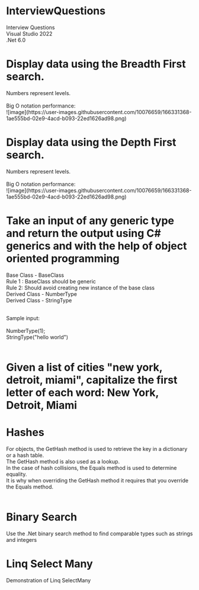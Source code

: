 # InterviewQuestions<br/>
Interview Questions<br/>
Visual Studio 2022<br/>
.Net 6.0<br/>

<h1>Display data using the Breadth First search.</h1>
Numbers represent levels.<br/>
<br/>
Big O notation performance:<br/>
![image](https://user-images.githubusercontent.com/10076659/166331368-1ae555bd-02e9-4acd-b093-22ed1626ad98.png)

<h1>Display data using the Depth First search.</h1>
Numbers represent levels.<br/>
<br/>
Big O notation performance:<br/>
![image](https://user-images.githubusercontent.com/10076659/166331368-1ae555bd-02e9-4acd-b093-22ed1626ad98.png)

<h1>Take an input of any generic type and return the output using C# generics and with the help of object oriented programming</h1>

Base Class - BaseClass<br/>
Rule 1 : BaseClass should be generic<br/>
Rule 2: Should avoid creating new instance of the base class<br/>
Derived Class - NumberType<br/>
Derived Class - StringType<br/>
<br/>

Sample input:<br/>
<br/>
NumberType(1);<br/>
StringType("hello world")<br/>
<br/>

<h1>Given a list of cities "new york, detroit, miami", capitalize the first letter of each word: New York, Detroit, Miami</h1>

<h1>Hashes</h1>

For objects, the GetHash method is used to retrieve the key in a dictionary or a hash table.<br/>
The GetHash method is also used as a lookup.<br/>
In the case of hash collisions, the Equals method is used to determine equality.<br/>
It is why when overriding the GetHash method it requires that you override the Equals method.<br/>
<br/>

<h1>Binary Search</h1>
Use the .Net binary search method to find comparable types such as strings and integers
<br/>

<h1>Linq Select Many</h1>
Demonstration of Linq SelectMany
